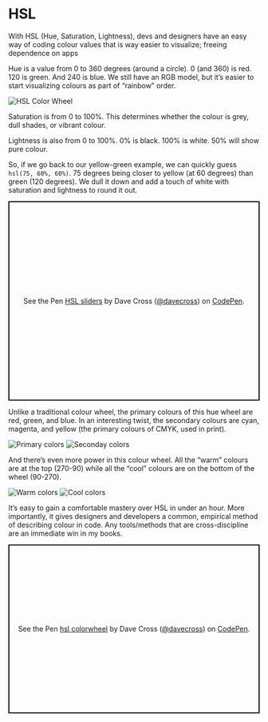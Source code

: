 # HSL

With HSL (Hue, Saturation, Lightness), devs and designers have an easy way of coding colour values that is way easier to visualize; freeing dependence on apps

Hue is a value from 0 to 360 degrees (around a circle). 0 (and 360) is red. 120 is green. And 240 is blue. We still have an RGB model, but it’s easier to start visualizing colours as part of “rainbow” order.

![HSL Color Wheel](./files/HSL-color-wheel.png)

Saturation is from 0 to 100%. This determines whether the colour is grey, dull shades, or vibrant colour.

Lightness is also from 0 to 100%. 0% is black. 100% is white. 50% will show pure colour.

So, if we go back to our yellow-green example, we can quickly guess `hsl(75, 60%, 60%)`. 75 degrees being closer to yellow (at 60 degrees) than green (120 degrees). We dull it down and add a touch of white with saturation and lightness to round it out.

<p class="codepen" data-height="399" data-theme-id="0" data-default-tab="result" data-user="davecross" data-slug-hash="f4c3347c6cb3cd843790abbdac283c8f" style="height: 399px; box-sizing: border-box; display: flex; align-items: center; justify-content: center; border: 2px solid black; margin: 1em 0; padding: 1em;" data-pen-title="HSL sliders">
  <span>See the Pen <a href="https://codepen.io/davecross/pen/f4c3347c6cb3cd843790abbdac283c8f/">
  HSL sliders</a> by Dave Cross (<a href="https://codepen.io/davecross">@davecross</a>)
  on <a href="https://codepen.io">CodePen</a>.</span>
</p>

Unlike a traditional colour wheel, the primary colours of this hue wheel are red, green, and blue. In an interesting twist, the secondary colours are cyan, magenta, and yellow (the primary colours of CMYK, used in print).

![Primary colors](./files/HSL-primary-colors.png)
![Seconday colors](./files/HSL-secondary-colors.png)

And there’s even more power in this colour wheel. All the “warm” colours are at the top (270-90) while all the “cool” colours are on the bottom of the wheel (90-270).

![Warm colors](./files/HSL-warm-colors.png)
![Cool colors](./files/HSL-cool-colors.png)

It’s easy to gain a comfortable mastery over HSL in under an hour. More importantly, it gives designers and developers a common, empirical method of describing colour in code. Any tools/methods that are cross-discipline are an immediate win in my books.

<p class="codepen" data-height="338" data-theme-id="0" data-default-tab="result" data-user="davecross" data-slug-hash="4a2e49cf95b616c43b25c423ece3f584" style="height: 338px; box-sizing: border-box; display: flex; align-items: center; justify-content: center; border: 2px solid black; margin: 1em 0; padding: 1em;" data-pen-title="hsl colorwheel">
  <span>See the Pen <a href="https://codepen.io/davecross/pen/4a2e49cf95b616c43b25c423ece3f584/">
  hsl colorwheel</a> by Dave Cross (<a href="https://codepen.io/davecross">@davecross</a>)
  on <a href="https://codepen.io">CodePen</a>.</span>
</p>

<codepen/>
